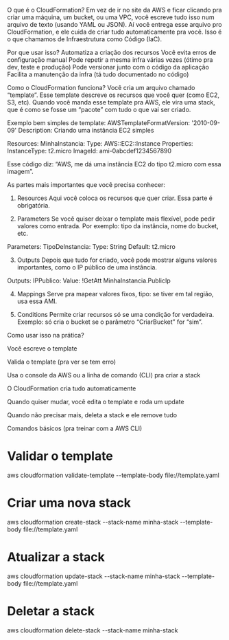O que é o CloudFormation?
Em vez de ir no site da AWS e ficar clicando pra criar uma máquina, um bucket, ou uma VPC, você escreve tudo isso num arquivo de texto (usando YAML ou JSON). Aí você entrega esse arquivo pro CloudFormation, e ele cuida de criar tudo automaticamente pra você.
Isso é o que chamamos de Infraestrutura como Código (IaC).

Por que usar isso?
Automatiza a criação dos recursos
Você evita erros de configuração manual
Pode repetir a mesma infra várias vezes (ótimo pra dev, teste e produção)
Pode versionar junto com o código da aplicação
Facilita a manutenção da infra (tá tudo documentado no código)

Como o CloudFormation funciona?
Você cria um arquivo chamado “template”. Esse template descreve os recursos que você quer (como EC2, S3, etc). Quando você manda esse template pra AWS, ele vira uma stack, que é como se fosse um “pacote” com tudo o que vai ser criado.

Exemplo bem simples de template:
AWSTemplateFormatVersion: '2010-09-09'
Description: Criando uma instância EC2 simples

Resources:
  MinhaInstancia:
    Type: AWS::EC2::Instance
    Properties:
      InstanceType: t2.micro
      ImageId: ami-0abcdef1234567890


Esse código diz: “AWS, me dá uma instância EC2 do tipo t2.micro com essa imagem”.

As partes mais importantes que você precisa conhecer:
1. Resources
Aqui você coloca os recursos que quer criar. Essa parte é obrigatória.

2. Parameters
Se você quiser deixar o template mais flexível, pode pedir valores como entrada. Por exemplo: tipo da instância, nome do bucket, etc.

Parameters:
  TipoDeInstancia:
    Type: String
    Default: t2.micro

3. Outputs
Depois que tudo for criado, você pode mostrar alguns valores importantes, como o IP público de uma instância.

Outputs:
  IPPublico:
    Value: !GetAtt MinhaInstancia.PublicIp

4. Mappings
Serve pra mapear valores fixos, tipo: se tiver em tal região, usa essa AMI.

5. Conditions
Permite criar recursos só se uma condição for verdadeira. Exemplo: só cria o bucket se o parâmetro “CriarBucket” for “sim”.

Como usar isso na prática?

Você escreve o template

Valida o template (pra ver se tem erro)

Usa o console da AWS ou a linha de comando (CLI) pra criar a stack

O CloudFormation cria tudo automaticamente

Quando quiser mudar, você edita o template e roda um update

Quando não precisar mais, deleta a stack e ele remove tudo

Comandos básicos (pra treinar com a AWS CLI)
# Validar o template
aws cloudformation validate-template --template-body file://template.yaml

# Criar uma nova stack
aws cloudformation create-stack --stack-name minha-stack --template-body file://template.yaml

# Atualizar a stack
aws cloudformation update-stack --stack-name minha-stack --template-body file://template.yaml

# Deletar a stack
aws cloudformation delete-stack --stack-name minha-stack
